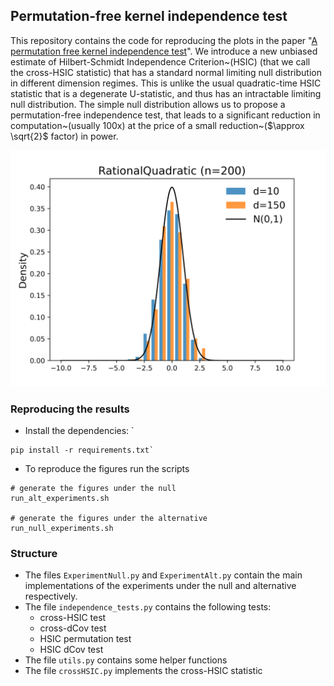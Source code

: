 ## Permutation-free kernel independence test 

This repository contains the code for reproducing the plots in the paper "[A permutation free kernel independence test](https://arxiv.org/abs/2212.09108)".  We introduce a new unbiased estimate of Hilbert-Schmidt Independence Criterion~(HSIC) (that we call the cross-HSIC statistic) that has a standard normal limiting null distribution in different dimension regimes. This is unlike the usual quadratic-time HSIC statistic that is a degenerate U-statistic, and thus has an intractable limiting null distribution. The simple null distribution allows us to propose a permutation-free independence test, that leads to a significant reduction in computation~(usually 100x) at the price of a small reduction~($\approx \sqrt{2}$ factor) in power.  

![alt text](nulldist.png)

### Reproducing the results
* Install the dependencies: `
```
pip install -r requirements.txt`
```
* To reproduce the figures run the scripts 

```
# generate the figures under the null
run_alt_experiments.sh

# generate the figures under the alternative 
run_null_experiments.sh
```

### Structure 
* The files `ExperimentNull.py` and `ExperimentAlt.py` contain the main implementations of the experiments under the null and alternative respectively. 
* The file `independence_tests.py` contains the following tests: 
    * cross-HSIC test 
    * cross-dCov test 
    * HSIC permutation test 
    * HSIC dCov test 
* The file `utils.py` contains some helper functions 
* The file `crossHSIC.py` implements the cross-HSIC statistic 